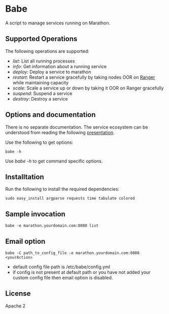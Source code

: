 # Babe
A script to manage services running on Marathon.

## Supported Operations
The following operations are supported:

* _list_: List all running processes
* _info_: Get information about a running service
* _deploy_: Deploy a service to marathon
* _restart_: Restart a service gracefully by taking nodes OOR on [Ranger](https://github.com/flipkart-incubator/ranger) while maintaining capacity
* _scale_: Scale a service up or down by taking it OOR on Ranger gracefully
* _suspend_: Suspend a service
* _destroy_: Destroy a service

## Options and documentation

There is no separate documentation. The service ecosystem can be understood from reading the following [presentation](http://www.slideshare.net/santanuphoto/blueprints-for-a-service-oriented-system-on-mesos-marathon).

Use the following to get options:
```
babe -h
```

Use _babe <command> -h_ to get command specific options.

## Installtation
Run the following to install the required dependencies:

```
sudo easy_install argparse requests time tabulate colored
```

## Sample invocation

```
babe -e marathon.yourdomain.com:8080 list
```

## Email option
```
babe -C path_to_config_file -e marathon.yourdomain.com:8080 <yourAction>
```
* default config file path is /etc/babe/config.yml
* if config is not present at default path or you have not added your custom config file then email option is disabled.

## License
Apache 2
